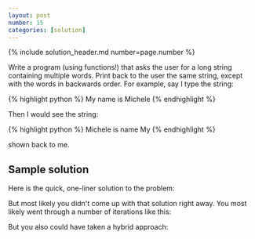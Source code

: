 ```yaml
---
layout: post
number: 15
categories: [solution]
---
```


{% include solution_header.md number=page.number %}

Write a program (using functions!) that asks the user for a long string containing multiple words. Print back to the user the same string, except with the words in backwards order. For example, say I type the string: 

{% highlight python %}
  My name is Michele
{% endhighlight %}

Then I would see the string: 

{% highlight python %}
  Michele is name My
{% endhighlight %}

shown back to me.

## Sample solution

Here is the quick, one-liner solution to the problem: 

<script src="https://gist.github.com/anonymous/2baf03ac1147bf767455.js"></script>

But most likely you didn't come up with that solution right away. You most likely went through a number of iterations like this: 

<script src="https://gist.github.com/prgrm/06d70e6d0f2d03257e9c.js"></script>

But you also could have taken a hybrid approach: 

<script src="https://gist.github.com/Shad0walker/c8cd4e52d11c8e6aa3b5.js"></script>